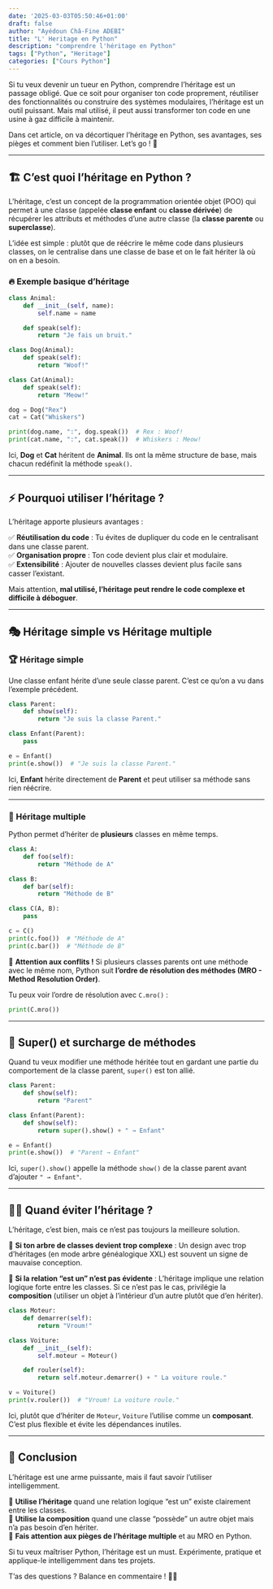 ```yaml
---
date: '2025-03-03T05:50:46+01:00'
draft: false
author: "Ayédoun Châ-Fine ADEBI"
title: "L' Heritage en Python"
description: "comprendre l'héritage en Python"
tags: ["Python", "Heritage"]
categories: ["Cours Python"]
---
```



Si tu veux devenir un tueur en Python, comprendre l’héritage est un passage obligé. Que ce soit pour organiser ton code proprement, réutiliser des fonctionnalités ou construire des systèmes modulaires, l’héritage est un outil puissant. Mais mal utilisé, il peut aussi transformer ton code en une usine à gaz difficile à maintenir.  

Dans cet article, on va décortiquer l’héritage en Python, ses avantages, ses pièges et comment bien l’utiliser. Let’s go ! 🚀  

---

## 🏗️ C’est quoi l’héritage en Python ?  

L’héritage, c’est un concept de la programmation orientée objet (POO) qui permet à une classe (appelée **classe enfant** ou **classe dérivée**) de récupérer les attributs et méthodes d’une autre classe (la **classe parente** ou **superclasse**).  

L’idée est simple : plutôt que de réécrire le même code dans plusieurs classes, on le centralise dans une classe de base et on le fait hériter là où on en a besoin.  

### 🔥 Exemple basique d’héritage  

```python
class Animal:
    def __init__(self, name):
        self.name = name

    def speak(self):
        return "Je fais un bruit."

class Dog(Animal):
    def speak(self):
        return "Woof!"

class Cat(Animal):
    def speak(self):
        return "Meow!"

dog = Dog("Rex")
cat = Cat("Whiskers")

print(dog.name, ":", dog.speak())  # Rex : Woof!
print(cat.name, ":", cat.speak())  # Whiskers : Meow!
```

Ici, **Dog** et **Cat** héritent de **Animal**. Ils ont la même structure de base, mais chacun redéfinit la méthode `speak()`.  

---

## ⚡ Pourquoi utiliser l’héritage ?  

L’héritage apporte plusieurs avantages :  

✅ **Réutilisation du code** : Tu évites de dupliquer du code en le centralisant dans une classe parent.  
✅ **Organisation propre** : Ton code devient plus clair et modulaire.  
✅ **Extensibilité** : Ajouter de nouvelles classes devient plus facile sans casser l’existant.  

Mais attention, **mal utilisé, l’héritage peut rendre le code complexe et difficile à déboguer**.  

---

## 🎭 Héritage simple vs Héritage multiple  

### 🏆 Héritage simple  

Une classe enfant hérite d’une seule classe parent. C’est ce qu’on a vu dans l’exemple précédent.  

```python
class Parent:
    def show(self):
        return "Je suis la classe Parent."

class Enfant(Parent):
    pass

e = Enfant()
print(e.show())  # "Je suis la classe Parent."
```

Ici, **Enfant** hérite directement de **Parent** et peut utiliser sa méthode sans rien réécrire.  

---

### 🔀 Héritage multiple  

Python permet d’hériter de **plusieurs** classes en même temps.  

```python
class A:
    def foo(self):
        return "Méthode de A"

class B:
    def bar(self):
        return "Méthode de B"

class C(A, B):
    pass

c = C()
print(c.foo())  # "Méthode de A"
print(c.bar())  # "Méthode de B"
```

🛑 **Attention aux conflits !** Si plusieurs classes parents ont une méthode avec le même nom, Python suit **l’ordre de résolution des méthodes (MRO - Method Resolution Order)**.  

Tu peux voir l’ordre de résolution avec `C.mro()` :  

```python
print(C.mro())
```

---

## 🔄 Super() et surcharge de méthodes  

Quand tu veux modifier une méthode héritée tout en gardant une partie du comportement de la classe parent, `super()` est ton allié.  

```python
class Parent:
    def show(self):
        return "Parent"

class Enfant(Parent):
    def show(self):
        return super().show() + " → Enfant"

e = Enfant()
print(e.show())  # "Parent → Enfant"
```

Ici, `super().show()` appelle la méthode `show()` de la classe parent avant d’ajouter `" → Enfant"`.  

---

## 🕵️‍♂️ Quand éviter l’héritage ?  

L’héritage, c’est bien, mais ce n’est pas toujours la meilleure solution.  

🚫 **Si ton arbre de classes devient trop complexe** : Un design avec trop d’héritages (en mode arbre généalogique XXL) est souvent un signe de mauvaise conception.  

🚫 **Si la relation “est un” n’est pas évidente** : L’héritage implique une relation logique forte entre les classes. Si ce n’est pas le cas, privilégie la **composition** (utiliser un objet à l’intérieur d’un autre plutôt que d’en hériter).  

```python
class Moteur:
    def demarrer(self):
        return "Vroum!"

class Voiture:
    def __init__(self):
        self.moteur = Moteur()

    def rouler(self):
        return self.moteur.demarrer() + " La voiture roule."

v = Voiture()
print(v.rouler())  # "Vroum! La voiture roule."
```

Ici, plutôt que d’hériter de `Moteur`, `Voiture` l’utilise comme un **composant**. C’est plus flexible et évite les dépendances inutiles.  

---

## 🏁 Conclusion  

L’héritage est une arme puissante, mais il faut savoir l’utiliser intelligemment.  

🔹 **Utilise l’héritage** quand une relation logique “est un” existe clairement entre les classes.  
🔹 **Utilise la composition** quand une classe “possède” un autre objet mais n’a pas besoin d’en hériter.  
🔹 **Fais attention aux pièges de l’héritage multiple** et au MRO en Python.  

Si tu veux maîtriser Python, l’héritage est un must. Expérimente, pratique et applique-le intelligemment dans tes projets.  

T’as des questions ? Balance en commentaire ! 🚀🔥
